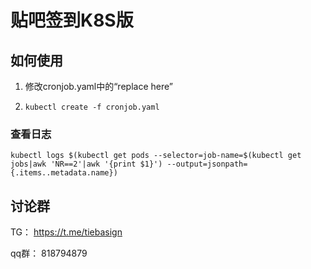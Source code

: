 # 贴吧签到K8S版

## 如何使用

1. 修改cronjob.yaml中的“replace here”

2. ```kubectl create -f cronjob.yaml```

### 查看日志

```kubectl logs $(kubectl get pods --selector=job-name=$(kubectl get jobs|awk 'NR==2'|awk '{print $1}') --output=jsonpath={.items..metadata.name})```

## 讨论群

TG： https://t.me/tiebasign

qq群： 818794879

